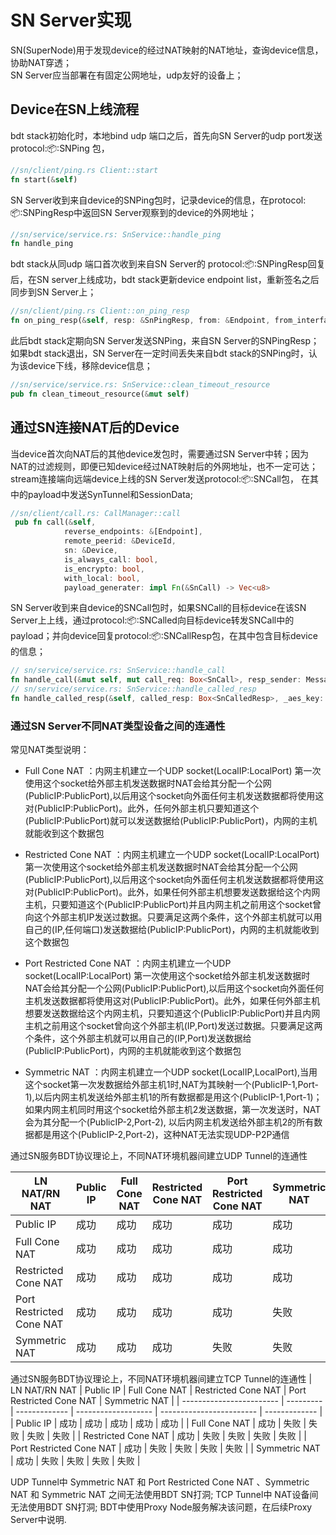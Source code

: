 # SN Server实现
SN(SuperNode)用于发现device的经过NAT映射的NAT地址，查询device信息，协助NAT穿透；  
SN Server应当部署在有固定公网地址，udp友好的设备上；
## Device在SN上线流程
bdt stack初始化时，本地bind udp 端口之后，首先向SN Server的udp port发送 protocol::package::SNPing 包，
```rust
//sn/client/ping.rs Client::start
fn start(&self)
```
SN Server收到来自device的SNPing包时，记录device的信息，在protocol::package::SNPingResp中返回SN Server观察到的device的外网地址；
```rust
//sn/service/service.rs: SnService::handle_ping
fn handle_ping
```
bdt stack从同udp 端口首次收到来自SN Server的 protocol::package::SNPingResp回复后，在SN server上线成功，bdt stack更新device endpoint list，重新签名之后同步到SN Server上；
```rust
//sn/client/ping.rs Client::on_ping_resp
fn on_ping_resp(&self, resp: &SnPingResp, from: &Endpoint, from_interface: Interface)
```
此后bdt stack定期向SN Server发送SNPing，来自SN Server的SNPingResp；如果bdt stack退出，SN Server在一定时间丢失来自bdt stack的SNPing时，认为该device下线，移除device信息；
```rust
//sn/service/service.rs: SnService::clean_timeout_resource
pub fn clean_timeout_resource(&mut self)
```

## 通过SN连接NAT后的Device
当device首次向NAT后的其他device发包时，需要通过SN Server中转；因为NAT的过滤规则，即便已知device经过NAT映射后的外网地址，也不一定可达；
stream连接端向远端device上线的SN Server发送protocol::package::SNCall包， 在其中的payload中发送SynTunnel和SessionData;
```rust
//sn/client/call.rs: CallManager::call
 pub fn call(&self,
            reverse_endpoints: &[Endpoint],
            remote_peerid: &DeviceId,
            sn: &Device,
            is_always_call: bool,
            is_encrypto: bool,
            with_local: bool,
            payload_generater: impl Fn(&SnCall) -> Vec<u8>
```
SN Server收到来自device的SNCall包时，如果SNCall的目标device在该SN Server上上线，通过protocol::package::SNCalled向目标device转发SNCall中的payload；并向device回复protocol::package::SNCallResp包，在其中包含目标device的信息；
```rust
// sn/service/service.rs: SnService::handle_call
fn handle_call(&mut self, mut call_req: Box<SnCall>, resp_sender: MessageSender, _encryptor: Option<(&AesKey, &DeviceId)>, send_time: &SystemTime)
// sn/service/service.rs: SnService::handle_called_resp
fn handle_called_resp(&self, called_resp: Box<SnCalledResp>, _aes_key: Option<&AesKey>)
```
### 通过SN Server不同NAT类型设备之间的连通性

常见NAT类型说明：
* Full Cone NAT ：内网主机建立一个UDP socket(LocalIP:LocalPort) 第一次使用这个socket给外部主机发送数据时NAT会给其分配一个公网(PublicIP:PublicPort),以后用这个socket向外面任何主机发送数据都将使用这对(PublicIP:PublicPort)。此外，任何外部主机只要知道这个(PublicIP:PublicPort)就可以发送数据给(PublicIP:PublicPort)，内网的主机就能收到这个数据包

* Restricted Cone NAT ：内网主机建立一个UDP socket(LocalIP:LocalPort) 第一次使用这个socket给外部主机发送数据时NAT会给其分配一个公网(PublicIP:PublicPort),以后用这个socket向外面任何主机发送数据都将使用这对(PublicIP:PublicPort)。此外，如果任何外部主机想要发送数据给这个内网主机，只要知道这个(PublicIP:PublicPort)并且内网主机之前用这个socket曾向这个外部主机IP发送过数据。只要满足这两个条件，这个外部主机就可以用自己的(IP,任何端口)发送数据给(PublicIP:PublicPort)，内网的主机就能收到这个数据包

* Port Restricted Cone NAT ：内网主机建立一个UDP socket(LocalIP:LocalPort) 第一次使用这个socket给外部主机发送数据时NAT会给其分配一个公网(PublicIP:PublicPort),以后用这个socket向外面任何主机发送数据都将使用这对(PublicIP:PublicPort)。此外，如果任何外部主机想要发送数据给这个内网主机，只要知道这个(PublicIP:PublicPort)并且内网主机之前用这个socket曾向这个外部主机(IP,Port)发送过数据。只要满足这两个条件，这个外部主机就可以用自己的(IP,Port)发送数据给(PublicIP:PublicPort)，内网的主机就能收到这个数据包

* Symmetric NAT ：内网主机建立一个UDP socket(LocalIP,LocalPort),当用这个socket第一次发数据给外部主机1时,NAT为其映射一个(PublicIP-1,Port-1),以后内网主机发送给外部主机1的所有数据都是用这个(PublicIP-1,Port-1)； 如果内网主机同时用这个socket给外部主机2发送数据，第一次发送时，NAT会为其分配一个(PublicIP-2,Port-2), 以后内网主机发送给外部主机2的所有数据都是用这个(PublicIP-2,Port-2)，这种NAT无法实现UDP-P2P通信

通过SN服务BDT协议理论上，不同NAT环境机器间建立UDP Tunnel的连通性

| LN NAT/RN NAT            | Public IP | Full Cone NAT | Restricted Cone NAT | Port Restricted Cone NAT | Symmetric NAT |
| ------------------------ | --------- | ------------- | ------------------- | ------------------------ | ------------- |
| Public IP                | 成功      | 成功        | 成功              | 成功                   | 成功        |
| Full Cone NAT            | 成功      | 成功        | 成功              | 成功                   | 成功        |
| Restricted Cone NAT      | 成功      | 成功        | 成功              | 成功                   | 成功        |
| Port Restricted Cone NAT | 成功      | 成功        | 成功              | 成功                   | 失败        |
| Symmetric NAT            | 成功      | 成功        | 成功              | 失败                   | 失败        |


通过SN服务BDT协议理论上，不同NAT环境机器间建立TCP Tunnel的连通性
| LN NAT/RN NAT            | Public IP | Full Cone NAT | Restricted Cone NAT | Port Restricted Cone NAT | Symmetric NAT |
| ------------------------ | --------- | ------------- | ------------------- | ------------------------ | ------------- |
| Public IP                | 成功      | 成功        | 成功              | 成功                   | 成功        |
| Full Cone NAT            | 成功      | 失败        | 失败              | 失败                   | 失败        |
| Restricted Cone NAT      | 成功      | 失败        | 失败              | 失败                   | 失败        |
| Port Restricted Cone NAT | 成功      | 失败        | 失败              | 失败                   | 失败        |
| Symmetric NAT            | 成功      | 失败        | 失败              | 失败                   | 失败        |

UDP Tunnel中 Symmetric NAT 和 Port Restricted Cone NAT 、Symmetric NAT 和 Symmetric NAT 之间无法使用BDT SN打洞;
TCP Tunnel中 NAT设备间无法使用BDT SN打洞;
BDT中使用Proxy Node服务解决该问题，在后续Proxy Server中说明.
